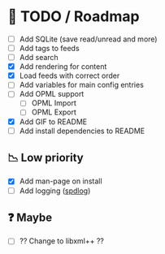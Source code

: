 # :page_with_curl: TODO / Roadmap
* [ ] Add SQLite (save read/unread and more)
* [ ] Add tags to feeds
* [ ] Add search
* [x] Add rendering for content
* [x] Load feeds with correct order
* [ ] Add variables for main config entries
* [ ] Add OPML support
  * [ ] OPML Import
  * [ ] OPML Export
* [x] Add GIF to README
* [ ] Add install dependencies to README

## :chart_with_downwards_trend: Low priority
* [x] Add man-page on install
* [ ] Add logging ([spdlog](https://github.com/gabime/spdlog))

## :question: Maybe
* [ ] ?? Change to libxml++ ??
